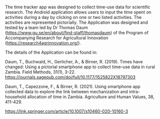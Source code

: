 The time tracker app was designed to collect time-use data for scientific
research. The Android application allows users to input the time spent on
activities during a day by clicking on one or two listed activities. The
activities are represented pictorially. The Application was designed and
tested by a team led by Dr Thomas Daum
(https://www.gu.se/en/about/find-staff/thomasdaum) of the Program of
Accompanying Research for Agricultural Innovation
(https://research4agrinnovation.org/).

The details of the Application can be found in:

Daum, T., Buchwald, H., Gerlicher, A., & Birner, R. (2019). Times have
changed: Using a pictorial smartphone app to collect time–use data in rural
Zambia. Field Methods, 31(1), 3-22.
https://journals.sagepub.com/doi/full/10.1177/1525822X18797303

Daum, T., Capezzone, F., & Birner, R. (2021). Using smartphone app collected
data to explore the link between mechanization and intra-household
allocation of time in Zambia. Agriculture and Human Values, 38, 411-429.

https://link.springer.com/article/10.1007/s10460-020-10160-3

